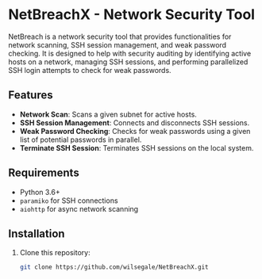 # NetBreachX - Network Security Tool

NetBreach is a network security tool that provides functionalities for network scanning, SSH session management, and weak password checking. It is designed to help with security auditing by identifying active hosts on a network, managing SSH sessions, and performing parallelized SSH login attempts to check for weak passwords.

## Features
- **Network Scan**: Scans a given subnet for active hosts.
- **SSH Session Management**: Connects and disconnects SSH sessions.
- **Weak Password Checking**: Checks for weak passwords using a given list of potential passwords in parallel.
- **Terminate SSH Session**: Terminates SSH sessions on the local system.

## Requirements
- Python 3.6+
- `paramiko` for SSH connections
- `aiohttp` for async network scanning

## Installation
1. Clone this repository:
   ```bash
   git clone https://github.com/wilsegale/NetBreachX.git

